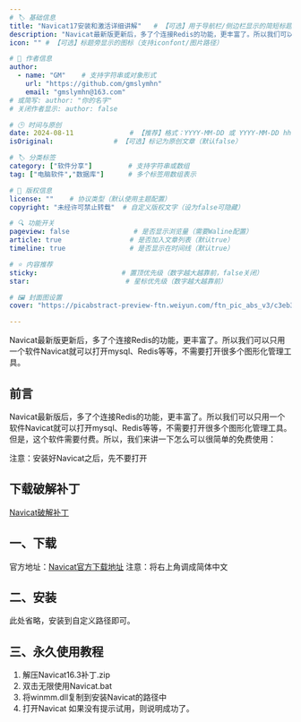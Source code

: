 ```yaml
---
# 🏷️ 基础信息
title: "Navicat17安装和激活详细讲解"   # 【可选】用于导航栏/侧边栏显示的简短标题
description: "Navicat最新版更新后，多了个连接Redis的功能，更丰富了。所以我们可以只用一个软件Navicat就可以打开mysql、Redis等等，不需要打开很多个图形化管理工具。" # 【SEO优化】用于搜索引擎显示的描述
icon: "" # 【可选】标题旁显示的图标（支持iconfont/图片路径）

# 👤 作者信息
author: 
  - name: "GM"    # 支持字符串或对象形式
    url: "https://github.com/gmslymhn" 
    email: "gmslymhn@163.com"
# 或简写: author: "你的名字" 
# 关闭作者显示: author: false

# 🕒 时间与原创
date: 2024-08-11              # 【推荐】格式：YYYY-MM-DD 或 YYYY-MM-DD hh:mm:ss
isOriginal:               # 【可选】标记为原创文章（默认false）

# 🏷️ 分类标签
category: ["软件分享"]         # 支持字符串或数组
tag: ["电脑软件","数据库"]      # 多个标签用数组表示

# 📜 版权信息
license: ""    # 协议类型（默认使用主题配置）
copyright: "未经许可禁止转载"  # 自定义版权文字（设为false可隐藏）

# 🔍 功能开关
pageview: false                # 是否显示浏览量（需要Waline配置）
article: true                 # 是否加入文章列表（默认true）
timeline: true                # 是否显示在时间线（默认true）

# ⭐ 内容推荐
sticky:                     # 置顶优先级（数字越大越靠前，false关闭）
star:                        # 星标优先级（数字越大越靠前）

# 🖼️ 封面图设置
cover: "https://picabstract-preview-ftn.weiyun.com/ftn_pic_abs_v3/c3eb30dca8e7484ee046650ffe1d13f316e135481027fa70e9e5dcc1441dd6b79e4fcecf2109b25bde75e7f5738672cd?pictype=scale&from=30013&version=3.3.3.3&fname=2024-08-11ua4WP.png&size=750"  # 文章卡片封面图（建议尺寸：1200×600）

---
```

Navicat最新版更新后，多了个连接Redis的功能，更丰富了。所以我们可以只用一个软件Navicat就可以打开mysql、Redis等等，不需要打开很多个图形化管理工具。
<!-- more -->
## 前言

Navicat最新版后，多了个连接Redis的功能，更丰富了。所以我们可以只用一个软件Navicat就可以打开mysql、Redis等等，不需要打开很多个图形化管理工具。但是，这个软件需要付费。所以，我们来讲一下怎么可以很简单的免费使用：

注意：安装好Navicat之后，先不要打开
## 下载破解补丁

[Navicat破解补丁](https://netlify-lz.tyut.tech/?fid=iSxmB273ti8d&pwd=gux6&isNewd=https://innlab.lanzn.com)
## 一、下载

官方地址：[Navicat官方下载地址](https://www.navicat.com.cn/)
注意：将右上角调成简体中文

## 二、安装

此处省略，安装到自定义路径即可。

## 三、永久使用教程

1. 解压Navicat16.3补丁.zip
2. 双击无限使用Navicat.bat
3. 将winmm.dll复制到安装Navicat的路径中
4. 打开Navicat
如果没有提示试用，则说明成功了。